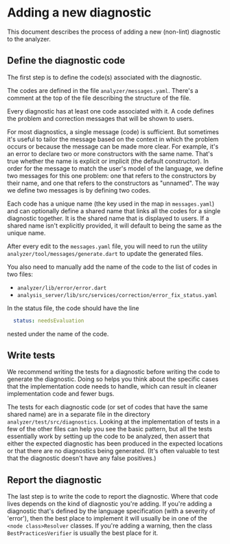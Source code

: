 # Adding a new diagnostic

This document describes the process of adding a new (non-lint) diagnostic to the
analyzer.

## Define the diagnostic code

The first step is to define the code(s) associated with the diagnostic.

The codes are defined in the file `analyzer/messages.yaml`. There's a comment at
the top of the file describing the structure of the file.

Every diagnostic has at least one code associated with it. A code defines the
problem and correction messages that will be shown to users.

For most diagnostics, a single message (code) is sufficient. But sometimes it's
useful to tailor the message based on the context in which the problem occurs or
because the message can be made more clear. For example, it's an error to
declare two or more constructors with the same name. That's true whether the
name is explicit or implicit (the default constructor). In order for the message
to match the user's model of the language, we define two messages for this one
problem: one that refers to the constructors by their name, and one that refers
to the constructors as "unnamed". The way we define two messages is by defining
two codes.

Each code has a unique name (the key used in the map in `messages.yaml`) and can
optionally define a shared name that links all the codes for a single diagnostic
together. It is the shared name that is displayed to users. If a shared name
isn't explicitly provided, it will default to being the same as the unique name.

After every edit to the `messages.yaml` file, you will need to run the utility
`analyzer/tool/messages/generate.dart` to update the generated files.

You also need to manually add the name of the code to the list of codes in two
files:
- `analyzer/lib/error/error.dart`
- `analysis_server/lib/src/services/correction/error_fix_status.yaml`

In the status file, the code should have the line
```yaml
  status: needsEvaluation
```
nested under the name of the code.

## Write tests

We recommend writing the tests for a diagnostic before writing the code to
generate the diagnostic. Doing so helps you think about the specific cases that
the implementation code needs to handle, which can result in cleaner
implementation code and fewer bugs.

The tests for each diagnostic code (or set of codes that have the same shared
name) are in a separate file in the directory `analyzer/test/src/diagnostics`.
Looking at the implementation of tests in a few of the other files can help you
see the basic pattern, but all the tests essentially work by setting up the code
to be analyzed, then assert that either the expected diagnostic has been
produced in the expected locations or that there are no diagnostics being
generated. (It's often valuable to test that the diagnostic doesn't have any
false positives.)

## Report the diagnostic

The last step is to write the code to report the diagnostic. Where that code
lives depends on the kind of diagnostic you're adding. If you're adding a
diagnostic that's defined by the language specification (with a severity of
'error'), then the best place to implement it will usually be in one of the
`<node class>Resolver` classes. If you're adding a warning, then the class
`BestPracticesVerifier` is usually the best place for it.